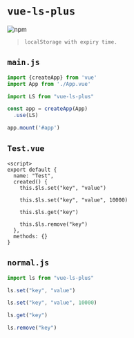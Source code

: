 # `vue-ls-plus`

![npm](https://img.shields.io/npm/v/vue-ls-plus?color=orange&label=vue-ls-plus&style=flat-square)

> `localStorage with expiry time.`

## `main.js`
```js
import {createApp} from 'vue'
import App from './App.vue'

import LS from "vue-ls-plus"

const app = createApp(App)
  .use(LS)

app.mount('#app')
```

## `Test.vue`
```vue
<script>
export default {
  name: "Test",
  created() {
    this.$ls.set("key", "value")

    this.$ls.set("key", "value", 10000)

    this.$ls.get("key")

    this.$ls.remove("key")
  },
  methods: {}
}
```

## `normal.js`

```js
import ls from "vue-ls-plus"

ls.set("key", "value")

ls.set("key", "value", 10000)

ls.get("key")

ls.remove("key")
```

